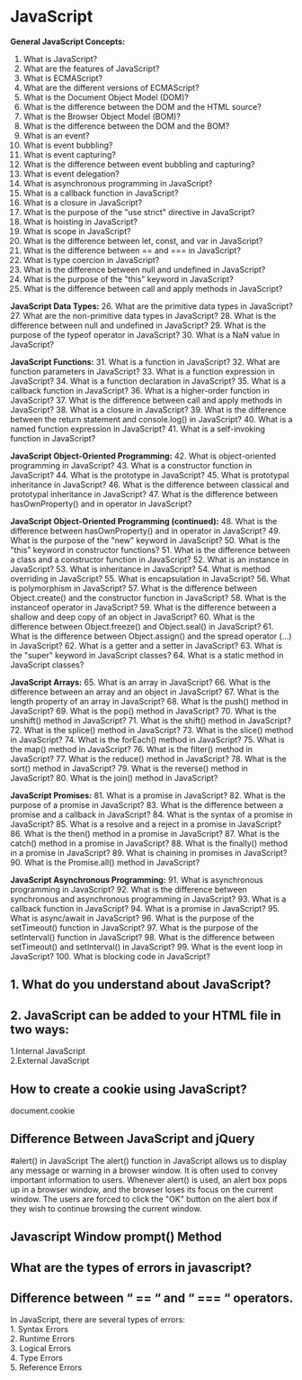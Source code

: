 # JavaScript






**General JavaScript Concepts:**
1. What is JavaScript?
2. What are the features of JavaScript?
3. What is ECMAScript?
4. What are the different versions of ECMAScript?
5. What is the Document Object Model (DOM)?
6. What is the difference between the DOM and the HTML source?
7. What is the Browser Object Model (BOM)?
8. What is the difference between the DOM and the BOM?
9. What is an event?
10. What is event bubbling?
11. What is event capturing?
12. What is the difference between event bubbling and capturing?
13. What is event delegation?
14. What is asynchronous programming in JavaScript?
15. What is a callback function in JavaScript?
16. What is a closure in JavaScript?
17. What is the purpose of the "use strict" directive in JavaScript?
18. What is hoisting in JavaScript?
19. What is scope in JavaScript?
20. What is the difference between let, const, and var in JavaScript?
21. What is the difference between == and === in JavaScript?
22. What is type coercion in JavaScript?
23. What is the difference between null and undefined in JavaScript?
24. What is the purpose of the "this" keyword in JavaScript?
25. What is the difference between call and apply methods in JavaScript?

**JavaScript Data Types:**
26. What are the primitive data types in JavaScript?
27. What are the non-primitive data types in JavaScript?
28. What is the difference between null and undefined in JavaScript?
29. What is the purpose of the typeof operator in JavaScript?
30. What is a NaN value in JavaScript?

**JavaScript Functions:**
31. What is a function in JavaScript?
32. What are function parameters in JavaScript?
33. What is a function expression in JavaScript?
34. What is a function declaration in JavaScript?
35. What is a callback function in JavaScript?
36. What is a higher-order function in JavaScript?
37. What is the difference between call and apply methods in JavaScript?
38. What is a closure in JavaScript?
39. What is the difference between the return statement and console.log() in JavaScript?
40. What is a named function expression in JavaScript?
41. What is a self-invoking function in JavaScript?

**JavaScript Object-Oriented Programming:**
42. What is object-oriented programming in JavaScript?
43. What is a constructor function in JavaScript?
44. What is the prototype in JavaScript?
45. What is prototypal inheritance in JavaScript?
46. What is the difference between classical and prototypal inheritance in JavaScript?
47. What is the difference between hasOwnProperty() and in operator in JavaScript?


**JavaScript Object-Oriented Programming (continued):**
48. What is the difference between hasOwnProperty() and in operator in JavaScript?
49. What is the purpose of the "new" keyword in JavaScript?
50. What is the "this" keyword in constructor functions?
51. What is the difference between a class and a constructor function in JavaScript?
52. What is an instance in JavaScript?
53. What is inheritance in JavaScript?
54. What is method overriding in JavaScript?
55. What is encapsulation in JavaScript?
56. What is polymorphism in JavaScript?
57. What is the difference between Object.create() and the constructor function in JavaScript?
58. What is the instanceof operator in JavaScript?
59. What is the difference between a shallow and deep copy of an object in JavaScript?
60. What is the difference between Object.freeze() and Object.seal() in JavaScript?
61. What is the difference between Object.assign() and the spread operator (...) in JavaScript?
62. What is a getter and a setter in JavaScript?
63. What is the "super" keyword in JavaScript classes?
64. What is a static method in JavaScript classes?

**JavaScript Arrays:**
65. What is an array in JavaScript?
66. What is the difference between an array and an object in JavaScript?
67. What is the length property of an array in JavaScript?
68. What is the push() method in JavaScript?
69. What is the pop() method in JavaScript?
70. What is the unshift() method in JavaScript?
71. What is the shift() method in JavaScript?
72. What is the splice() method in JavaScript?
73. What is the slice() method in JavaScript?
74. What is the forEach() method in JavaScript?
75. What is the map() method in JavaScript?
76. What is the filter() method in JavaScript?
77. What is the reduce() method in JavaScript?
78. What is the sort() method in JavaScript?
79. What is the reverse() method in JavaScript?
80. What is the join() method in JavaScript?

**JavaScript Promises:**
81. What is a promise in JavaScript?
82. What is the purpose of a promise in JavaScript?
83. What is the difference between a promise and a callback in JavaScript?
84. What is the syntax of a promise in JavaScript?
85. What is a resolve and a reject in a promise in JavaScript?
86. What is the then() method in a promise in JavaScript?
87. What is the catch() method in a promise in JavaScript?
88. What is the finally() method in a promise in JavaScript?
89. What is chaining in promises in JavaScript?
90. What is the Promise.all() method in JavaScript?

**JavaScript Asynchronous Programming:**
91. What is asynchronous programming in JavaScript?
92. What is the difference between synchronous and asynchronous programming in JavaScript?
93. What is a callback function in JavaScript?
94. What is a promise in JavaScript?
95. What is async/await in JavaScript?
96. What is the purpose of the setTimeout() function in JavaScript?
97. What is the purpose of the setInterval() function in JavaScript?
98. What is the difference between setTimeout() and setInterval() in JavaScript?
99. What is the event loop in JavaScript?
100. What is blocking code in JavaScript?

<h2> 1. What do you understand about JavaScript?
</h2>

<h2> 2. JavaScript can be added to your HTML file in two ways: </h2>
<p> 
1.Internal JavaScript <br>
2.External JavaScript <br>
</p>


<h2> How to create a cookie using JavaScript? </h2>
<p>
  document.cookie
  </p>



<h2> Difference Between JavaScript and jQuery </h2>

#alert() in JavaScript
The alert() function in JavaScript allows us to display any message or warning in a browser window. It is often used to convey important information to users. Whenever alert() is used, an alert box pops up in a browser window, and the browser loses its focus on the current window. The users are forced to click the "OK" button on the alert box if they wish to continue browsing the current window.


<h2> Javascript Window prompt() Method </h2>
<h2> What are the types of errors in javascript? </h2>

<h2> Difference between “ == “ and “ === “ operators. </h2>


<p> In JavaScript, there are several types of errors: <br>
  1. Syntax Errors <br>
  2. Runtime Errors <br>
  3. Logical Errors <br>
  4. Type Errors <br>
  5. Reference Errors <br>
